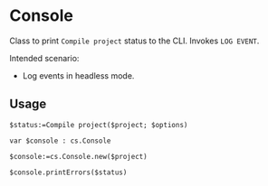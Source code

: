 <!-- Class to print 'Compile project' status to the CLI -->
# Console

Class to print `Compile project` status to the CLI. Invokes `LOG EVENT`.

Intended scenario: 

* Log events in headless mode.

## Usage

```4d
$status:=Compile project($project; $options)

var $console : cs.Console

$console:=cs.Console.new($project)

$console.printErrors($status)
```
